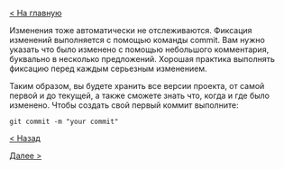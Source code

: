 [< На главную](../README.md)

Изменения тоже автоматически не отслеживаются. Фиксация изменений выполняется с помощью команды commit. Вам нужно указать что было изменено с помощью небольшого комментария, буквально в несколько предложений. Хорошая практика выполнять фиксацию перед каждым серьезным изменением.

Таким образом, вы будете хранить все версии проекта, от самой первой и до текущей, а также сможете знать что, когда и где было изменено. Чтобы создать свой первый коммит выполните:
```
git commit -m "your commit"
```

[< Назад](./add.md) 

[Далее >](./push.md)